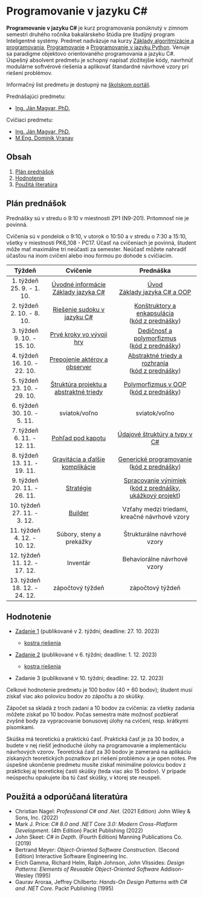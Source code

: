 # Programovanie v jazyku C\#

**Programovanie v jazyku C#** je kurz programovania ponúknutý v zimnom semestri druhého ročníka bakalárskeho štúdia pre študijný program Inteligentné systémy. Predmet nadväzuje na kurzy [Základy algoritmizácie a programovania](https://kurzy.kpi.fei.tuke.sk/zap/), [Programovanie](https://kurzy.kpi.fei.tuke.sk/pvjc/2021/) a [Programovanie v jazyku Python](https://github.com/ianmagyar/introduction-to-python). Venuje sa paradigme objektovo orientovaného programovania a jazyku C#. Úspešný absolvent predmetu je schopný napísať zložitejšie kódy, navrhnúť modulárne softvérové riešenia a aplikovať štandardné návrhové vzory pri riešení problémov.

Informačný list predmetu je dostupný na [školskom portáli](https://maisportal.tuke.sk/portal/studijneProgramy.mais).

Prednášajúci predmetu:

* [Ing. Ján Magyar, PhD.](http://www.cloudai.sk/people-janmagyar/)

Cvičiaci predmetu:

* [Ing. Ján Magyar, PhD.](http://www.cloudai.sk/people-janmagyar/)
* [M.Eng. Dominik Vranay](https://www.cloudai.sk/people-dominikvranay/)

## Obsah
1. [Plán prednášok](#plan)
2. [Hodnotenie](#grading)
3. [Použitá literatúra](#literature)

## Plán prednášok <a name="plan"></a>
Prednášky sú v stredu o 9:10 v miestnosti ZP1 (N9-201). Prítomnosť nie je povinná.

Cvičenia sú v pondelok o 9:10, v utorok o 10:50 a v stredu o 7:30 a 15:10, všetky v miestnosti PK6_108 - PC17. Účasť na cvičeniach je povinná, študent môže mať maximálne tri neúčasti za semester. Neúčasť môžete nahradiť účasťou na inom cvičení alebo inou formou po dohode s cvičiacim.

|              Týždeň             |                         Cvičenie                        |                         Prednáška                       |
|:-------------------------------:|:-------------------------------------------------------:|:-------------------------------------------------------:|
| 1. týždeň<br>25. 9. - 1. 10.    | [Úvodné informácie](lectures/Lecture-00.pdf) <br> [Základy jazyka C#](labs/lab01.md)                    | [Úvod](lectures/Lecture-00.pdf) <br> [Základy jazyka C# a OOP](lectures/Lecture-01.pdf)                       |
| 2. týždeň<br>2. 10. - 8. 10.    | [Riešenie sudoku v jazyku C#](labs/lab02.md)            | [Konštruktory a enkapsulácia](lectures/Lecture-02.pdf) <br> ([kód z prednášky](lectures/codes/Lecture02.zip))                             |
| 3. týždeň<br>9. 10. - 15. 10.   | [Prvé kroky vo vývoji hry](labs/lab03.md)               | [Dedičnosť a polymorfizmus](lectures/Lecture-03.pdf) <br> ([kód z prednášky](lectures/codes/Lecture03.zip))                               |
| 4. týždeň<br>16. 10. - 22. 10.  | [Prepojenie aktérov a observer](labs/lab04.md)                           | [Abstraktné triedy a rozhrania](lectures/Lecture-04.pdf) <br> ([kód z prednášky](lectures/codes/Lecture04.zip))                           |
| 5. týždeň<br>23. 10. - 29. 10.  | [Štruktúra projektu a abstraktné triedy](labs/lab05.md)                  | [Polymorfizmus v OOP](lectures/Lecture-05.pdf) <br> ([kód z prednášky](lectures/codes/Lecture05.zip))                                     |
| 6. týždeň<br>30. 10. - 5. 11.   | sviatok/voľno                                           | sviatok/voľno                                           |
| 7. týždeň<br>6. 11. - 12. 11.   | [Pohľad pod kapotu](labs/lab06.md)                      | [Údajové štruktúry a typy v C#](lectures/Lecture-06.pdf)      |
| 8. týždeň<br>13. 11. - 19. 11.  | [Gravitácia a ďalšie komplikácie](labs/lab07.md)        | [Generické programovanie](lectures/Lecture-07.pdf) <br> ([kód z prednášky](lectures/codes/Lecture07.zip))                                 |
| 9. týždeň<br>20. 11. - 26. 11.  | [Stratégie](labs/lab08.md)                              | [Spracovanie výnimiek](lectures/Lecture-08.pdf) <br> ([kód z prednášky](lectures/codes/Lecture08.zip), [ukážkový projekt](lectures/codes/FileReaderDemo.zip))                                    |
| 10. týždeň<br>27. 11. - 3. 12.  | [Builder](labs/lab09.md)                                | Vzťahy medzi triedami, kreačné návrhové vzory           |
| 11. týždeň<br>4. 12. - 10. 12.  | Súbory, steny a prekážky                                | Štrukturálne návrhové vzory                             |
| 12. týždeň<br>11. 12. - 17. 12. | Inventár                                                | Behaviorálne návrhové vzory                             |
| 13. týždeň<br>18. 12. - 24. 12. | zápočtový týždeň                                        | zápočtový týždeň                                        |

## Hodnotenie <a name="grading"></a>

* [Zadanie 1](assignments/A1.pdf) (publikované v 2. týždni; deadline: 27. 10. 2023)
    * [kostra riešenia](assignments/Assignment1.zip)

* [Zadanie 2](assignments/A2.pdf) (publikované v 6. týždni; deadline: 1. 12. 2023)
    * [kostra riešenia](assignments/Assignment2.zip)

* Zadanie 3 (publikované v 10. týždni; deadline: 22. 12. 2023)

Celkové hodnotenie predmetu je 100 bodov (40 + 60 bodov); študent musí získať viac ako polovicu bodov zo zápočtu a zo skúšky.

Zápočet sa skladá z troch zadaní a 10 bodov za cvičenia: za všetky zadania môžete získať po 10 bodov. Počas semestra máte možnosť pozbierať zvyšné body za vypracovanie bonusovej úlohy na cvičení, resp. krátkymi písomkami.

Skúška má teoretickú a praktickú časť. Praktická časť je za 30 bodov, a budete v nej riešiť jednoduché úlohy na programovanie a implementáciu návrhových vzorov. Teoretická časť za 30 bodov je zameraná na aplikáciu získaných teoretických poznatkov pri riešení problémov a je open notes. Pre úspešné ukončenie predmetu musíte získať minimálne polovicu bodov z praktickej aj teoretickej časti skúšky (teda viac ako 15 bodov). V prípade neúspechu opakujete iba tú časť skúšky, v ktorej ste neuspeli.

## Použitá a odporúčaná literatúra <a name="literature"></a>
* Christian Nagel: *Professional C# and .Net*. (2021 Edition) John Wiley & Sons, Inc. (2022)
* Mark J. Price: *C# 8.0 and .NET Core 3.0: Modern Cross-Platform Development*. (4th Edition) Packt Publishing (2022)
* John Skeet: *C# in Depth*. (Fourth Edition) Manning Publications Co. (2019)
* Bertrand Meyer: *Object-Oriented Software Construction*. (Second Edition) Interactive Software Engineering Inc.
* Erich Gamma, Richard Helm, Ralph Johnson, John Vlissides: *Design Patterns: Elements of Reusable Object-Oriented Software* Addison-Wesley (1995)
* Gaurav Aroraa, Jeffrey Chilberto: *Hands-On Design Patterns with C# and .NET Core*. Packt Publishing (1995)
